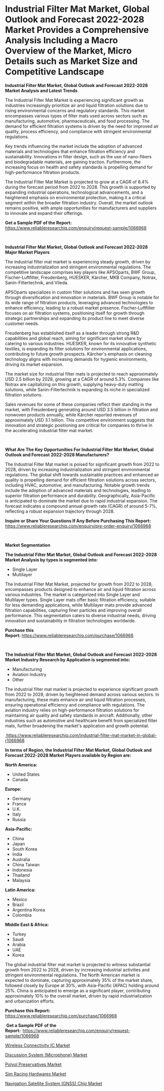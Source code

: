 <p><h1>Industrial Filter Mat Market, Global Outlook and Forecast 2022-2028 Market Provides a Comprehensive Analysis Including a Macro Overview of the Market, Micro Details such as Market Size and Competitive Landscape</h1></p><p><strong>Industrial Filter Mat Market, Global Outlook and Forecast 2022-2028 Market Analysis and Latest Trends</strong></p>
<p><p>The Industrial Filter Mat Market is experiencing significant growth as industries increasingly prioritize air and liquid filtration solutions due to rising environmental concerns and regulatory standards. This market encompasses various types of filter mats used across sectors such as manufacturing, automotive, pharmaceuticals, and food processing. The demand for efficient filtration systems is driven by the need for improved air quality, process efficiency, and compliance with stringent environmental regulations.</p><p>Key trends influencing the market include the adoption of advanced materials and technologies that enhance filtration efficiency and sustainability. Innovations in filter design, such as the use of nano-fibers and biodegradable materials, are gaining traction. Furthermore, the increasing focus on health and safety standards is propelling demand for high-performance filtration products.</p><p>The Industrial Filter Mat Market is projected to grow at a CAGR of 8.4% during the forecast period from 2022 to 2028. This growth is supported by expanding industrial operations, technological advancements, and a heightened emphasis on environmental protection, making it a critical segment within the broader filtration industry. Overall, the market outlook remains positive, with ample opportunities for manufacturers and suppliers to innovate and expand their offerings.</p></p>
<p><strong>Get a Sample PDF of the Report:&nbsp;</strong> <a href="https://www.reliableresearchiq.com/enquiry/request-sample/1066968?utm_campaign=1106&utm_medium=2&utm_source=Github&utm_content=ia&utm_term=11102024&utm_id=industrial-filter-mat-market-global-outlook-and-forecast-2022-2028">https://www.reliableresearchiq.com/enquiry/request-sample/1066968</a></p>
<p>&nbsp;</p>
<p><strong>Industrial Filter Mat Market, Global Outlook and Forecast 2022-2028 Major Market Players</strong></p>
<p><p>The industrial filter mat market is experiencing steady growth, driven by increasing industrialization and stringent environmental regulations. The competitive landscape comprises key players like APSOparts, BWF Group, Fischer-Luftfilter, Freudenberg, HUESKER, Kärcher, MKB Company, Notrax, Sanin-Filtertechnik, and Vileda. </p><p>APSOparts specializes in custom filter solutions and has seen growth through diversification and innovation in materials. BWF Group is notable for its wide range of filtration products, leveraging advanced technologies to enhance efficiency, leading to a robust market presence. Fischer-Luftfilter focuses on air filtration systems, positioning itself for growth through strategic partnerships and expanding its product line to meet diverse customer needs.</p><p>Freudenberg has established itself as a leader through strong R&D capabilities and global reach, aiming for significant market share by catering to various industries. HUESKER, known for its innovative synthetic textiles, is expanding its filter solutions for environmental applications, contributing to future growth prospects. Kärcher's emphasis on cleaning technology aligns with increasing demands for hygienic environments, driving its market expansion. </p><p>The market size for industrial filter mats is projected to reach approximately USD 2.5 billion by 2028, growing at a CAGR of around 5.3%. Companies like Notrax are capitalizing on this growth, supplying heavy-duty matting solutions, while Sanin-Filtertechnik is expanding its niche in specialized filtration solutions.</p><p>Sales revenues for some of these companies reflect their standing in the market, with Freudenberg generating around USD 3.5 billion in filtration and nonwoven products annually, while Kärcher reported revenues of approximately USD 3.1 billion. This competitive environment suggests that innovation and strategic positioning are critical for companies to thrive in the accelerating industrial filter mat market.</p></p>
<p>&nbsp;</p>
<p><strong>What Are The Key Opportunities For Industrial Filter Mat Market, Global Outlook and Forecast 2022-2028 Manufacturers?</strong></p>
<p><p>The Industrial Filter Mat market is poised for significant growth from 2022 to 2028, driven by increasing industrialization and stringent environmental regulations. The global shift towards sustainable practices and enhanced air quality is propelling demand for efficient filtration solutions across sectors, including HVAC, automotive, and manufacturing. Notable growth trends include the adoption of advanced materials and technologies, leading to superior filtration performance and durability. Geographically, Asia-Pacific is anticipated to dominate the market due to rapid industrial expansion. The forecast indicates a compound annual growth rate (CAGR) of around 5-7%, reflecting a robust expansion trajectory through 2028.</p></p>
<p><strong>Inquire or Share Your Questions If Any Before Purchasing This Report:</strong> <a href="https://www.reliableresearchiq.com/enquiry/pre-order-enquiry/1066968?utm_campaign=1106&utm_medium=2&utm_source=Github&utm_content=ia&utm_term=11102024&utm_id=industrial-filter-mat-market-global-outlook-and-forecast-2022-2028">https://www.reliableresearchiq.com/enquiry/pre-order-enquiry/1066968</a></p>
<p>&nbsp;</p>
<p><strong>Market Segmentation</strong></p>
<p><strong>The Industrial Filter Mat Market, Global Outlook and Forecast 2022-2028 Market Analysis by types is segmented into:</strong></p>
<p><ul><li>Single Layer</li><li>Multilayer</li></ul></p>
<p><p>The Industrial Filter Mat Market, projected for growth from 2022 to 2028, encompasses products designed to enhance air and liquid filtration across various industries. The market is categorized into Single Layer and Multilayer types. Single Layer mats offer basic filtration efficiency, suitable for less demanding applications, while Multilayer mats provide advanced filtration capabilities, capturing finer particles and improving overall performance. This segmentation caters to diverse industrial needs, driving innovation and sustainability in filtration technologies worldwide.</p></p>
<p><strong>Purchase this Report:&nbsp;</strong><a href="https://www.reliableresearchiq.com/purchase/1066968?utm_campaign=1106&utm_medium=2&utm_source=Github&utm_content=ia&utm_term=11102024&utm_id=industrial-filter-mat-market-global-outlook-and-forecast-2022-2028">https://www.reliableresearchiq.com/purchase/1066968</a></p>
<p>&nbsp;</p>
<p><strong>The Industrial Filter Mat Market, Global Outlook and Forecast 2022-2028 Market Industry Research by Application is segmented into:</strong></p>
<p><ul><li>Manufacturing</li><li>Aviation Industry</li><li>Other</li></ul></p>
<p><p>The industrial filter mat market is projected to experience significant growth from 2022 to 2028, driven by heightened demand across various sectors. In manufacturing, these mats enhance air and liquid filtration processes, ensuring operational efficiency and compliance with regulations. The aviation industry relies on high-performance filtration solutions for maintaining air quality and safety standards in aircraft. Additionally, other industries such as automotive and healthcare benefit from specialized filter mats, further broadening the market's application and growth potential.</p></p>
<p><a href="https://www.reliableresearchiq.com/industrial-filter-mat-market-in-global-r1066968?utm_campaign=1106&utm_medium=2&utm_source=Github&utm_content=ia&utm_term=11102024&utm_id=industrial-filter-mat-market-global-outlook-and-forecast-2022-2028">&nbsp;https://www.reliableresearchiq.com/industrial-filter-mat-market-in-global-r1066968</a></p>
<p><strong>In terms of Region, the Industrial Filter Mat Market, Global Outlook and Forecast 2022-2028 Market Players available by Region are:</strong></p>
<p>
    <p> <strong> North America: </strong>
        <ul>
            <li>United States</li>
            <li>Canada</li>
        </ul>
        </p> 
    <p> <strong> Europe: </strong>
        <ul>
            <li>Germany</li>
            <li>France</li>
            <li>U.K.</li>
            <li>Italy</li>
            <li>Russia</li>
        </ul>
        </p> 
    <p> <strong> Asia-Pacific: </strong>
        <ul>
            <li>China</li>
            <li>Japan</li>
            <li>South Korea</li>
            <li>India</li>
            <li>Australia</li>
            <li>China Taiwan</li>
            <li>Indonesia</li>
            <li>Thailand</li>
            <li>Malaysia</li>
        </ul>
        </p> 
    <p> <strong> Latin America: </strong>
        <ul>
            <li>Mexico</li>
            <li>Brazil</li>
            <li>Argentina Korea</li>
            <li>Colombia</li>
        </ul>
        </p> 
    <p> <strong> Middle East & Africa: </strong>
        <ul>
            <li>Turkey</li>
            <li>Saudi</li>
            <li>Arabia</li>
            <li>UAE</li>
            <li>Korea</li>
        </ul>
    </p>
    </p>
<p><p>The global industrial filter mat market is projected to witness substantial growth from 2022 to 2028, driven by increasing industrial activities and stringent environmental regulations. The North American market is expected to dominate, capturing approximately 35% of the market share, followed closely by Europe at 30%, with Asia-Pacific (APAC) holding around 25%. China is anticipated to emerge as a significant player, contributing approximately 10% to the overall market, driven by rapid industrialization and urbanization efforts.</p></p>
<p><strong>Purchase this Report: </strong><a href="https://www.reliableresearchiq.com/purchase/1066968?utm_campaign=1106&utm_medium=2&utm_source=Github&utm_content=ia&utm_term=11102024&utm_id=industrial-filter-mat-market-global-outlook-and-forecast-2022-2028">https://www.reliableresearchiq.com/purchase/1066968</a></p>
<p>&nbsp;<strong>Get a Sample PDF of the Report:&nbsp;&nbsp;</strong><a href="https://www.reliableresearchiq.com/enquiry/request-sample/1066968?utm_campaign=1106&utm_medium=2&utm_source=Github&utm_content=ia&utm_term=11102024&utm_id=industrial-filter-mat-market-global-outlook-and-forecast-2022-2028">https://www.reliableresearchiq.com/enquiry/request-sample/1066968</a></p>
<p><strong></strong></p>
<p><p><a href="https://www.linkedin.com/pulse/how-wireless-connectivity-ic-market-evolve-growth-analysis-qtj5e?utm_campaign=1106&utm_medium=2&utm_source=Github&utm_content=ia&utm_term=11102024&utm_id=industrial-filter-mat-market-global-outlook-and-forecast-2022-2028">Wireless Connectivity IC Market</a></p><p><a href="https://issuu.com/reportprime-2/docs/discussion-system-microphone-market_23d5c4f57394e5?utm_campaign=1106&utm_medium=2&utm_source=Github&utm_content=ia&utm_term=11102024&utm_id=industrial-filter-mat-market-global-outlook-and-forecast-2022-2028">Discussion System (Microphone) Market</a></p><p><a href="https://www.linkedin.com/pulse/global-polyol-preservatives-market-analysis-key-trends-clirf?utm_campaign=1106&utm_medium=2&utm_source=Github&utm_content=ia&utm_term=11102024&utm_id=industrial-filter-mat-market-global-outlook-and-forecast-2022-2028">Polyol Preservatives Market</a></p><p><a href="https://www.linkedin.com/pulse/comprehensive-sim-racing-hardwares-market-report-regional-ihize?utm_campaign=1106&utm_medium=2&utm_source=Github&utm_content=ia&utm_term=11102024&utm_id=industrial-filter-mat-market-global-outlook-and-forecast-2022-2028">Sim Racing Hardwares Market</a></p><p><a href="https://issuu.com/reportprime-2/docs/navigation-satellite-system-gnss-ch_306092fc28ff3d?utm_campaign=1106&utm_medium=2&utm_source=Github&utm_content=ia&utm_term=11102024&utm_id=industrial-filter-mat-market-global-outlook-and-forecast-2022-2028">Navigation Satellite System (GNSS) Chip Market</a></p></p>